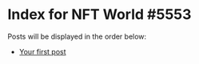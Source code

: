 # Index for NFT World #5553
Posts will be displayed in the order below:

- [Your first post](./001-first.md)

